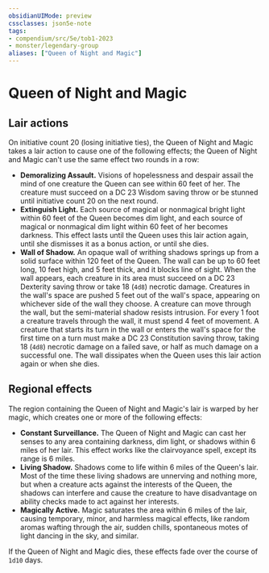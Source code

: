 ```yaml
---
obsidianUIMode: preview
cssclasses: json5e-note
tags:
- compendium/src/5e/tob1-2023
- monster/legendary-group
aliases: ["Queen of Night and Magic"]
---
```

# Queen of Night and Magic

## Lair actions


On initiative count 20 (losing initiative ties), the Queen of Night and Magic takes a lair action to cause one of the following effects; the Queen of Night and Magic can't use the same effect two rounds in a row:

- **Demoralizing Assault.** Visions of hopelessness and despair assail the mind of one creature the Queen can see within 60 feet of her. The creature must succeed on a DC 23 Wisdom saving throw or be stunned until initiative count 20 on the next round.  
- **Extinguish Light.** Each source of magical or nonmagical bright light within 60 feet of the Queen becomes dim light, and each source of magical or nonmagical dim light within 60 feet of her becomes darkness. This effect lasts until the Queen uses this lair action again, until she dismisses it as a bonus action, or until she dies.  
- **Wall of Shadow.** An opaque wall of writhing shadows springs up from a solid surface within 120 feet of the Queen. The wall can be up to 60 feet long, 10 feet high, and 5 feet thick, and it blocks line of sight. When the wall appears, each creature in its area must succeed on a DC 23 Dexterity saving throw or take 18 (`4d8`) necrotic damage. Creatures in the wall's space are pushed 5 feet out of the wall's space, appearing on whichever side of the wall they choose. A creature can move through the wall, but the semi-material shadow resists intrusion. For every 1 foot a creature travels through the wall, it must spend 4 feet of movement. A creature that starts its turn in the wall or enters the wall's space for the first time on a turn must make a DC 23 Constitution saving throw, taking 18 (`4d8`) necrotic damage on a failed save, or half as much damage on a successful one. The wall dissipates when the Queen uses this lair action again or when she dies.  

## Regional effects


The region containing the Queen of Night and Magic's lair is warped by her magic, which creates one or more of the following effects:

- **Constant Surveillance.** The Queen of Night and Magic can cast her senses to any area containing darkness, dim light, or shadows within 6 miles of her lair. This effect works like the clairvoyance spell, except its range is 6 miles.  
- **Living Shadow.** Shadows come to life within 6 miles of the Queen's lair. Most of the time these living shadows are unnerving and nothing more, but when a creature acts against the interests of the Queen, the shadows can interfere and cause the creature to have disadvantage on ability checks made to act against her interests.  
- **Magically Active.** Magic saturates the area within 6 miles of the lair, causing temporary, minor, and harmless magical effects, like random aromas wafting through the air, sudden chills, spontaneous motes of light dancing in the sky, and similar.  

If the Queen of Night and Magic dies, these effects fade over the course of `1d10` days.